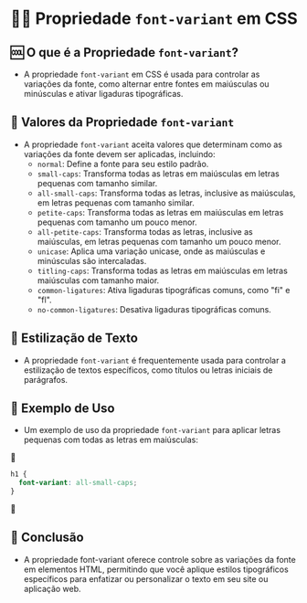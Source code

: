 # 🔣🆎 Propriedade `font-variant` em CSS

## 🆒 O que é a Propriedade `font-variant`?
- A propriedade `font-variant` em CSS é usada para controlar as variações da fonte, como alternar entre fontes em maiúsculas ou minúsculas e ativar ligaduras tipográficas.

## 🧩 Valores da Propriedade `font-variant`
- A propriedade `font-variant` aceita valores que determinam como as variações da fonte devem ser aplicadas, incluindo:
  - `normal`: Define a fonte para seu estilo padrão.
  - `small-caps`: Transforma todas as letras em maiúsculas em letras pequenas com tamanho similar.
  - `all-small-caps`: Transforma todas as letras, inclusive as maiúsculas, em letras pequenas com tamanho similar.
  - `petite-caps`: Transforma todas as letras em maiúsculas em letras pequenas com tamanho um pouco menor.
  - `all-petite-caps`: Transforma todas as letras, inclusive as maiúsculas, em letras pequenas com tamanho um pouco menor.
  - `unicase`: Aplica uma variação unicase, onde as maiúsculas e minúsculas são intercaladas.
  - `titling-caps`: Transforma todas as letras em maiúsculas em letras maiúsculas com tamanho maior.
  - `common-ligatures`: Ativa ligaduras tipográficas comuns, como "fi" e "fl".
  - `no-common-ligatures`: Desativa ligaduras tipográficas comuns.

## 🎩 Estilização de Texto
- A propriedade `font-variant` é frequentemente usada para controlar a estilização de textos específicos, como títulos ou letras iniciais de parágrafos.

## 🏁 Exemplo de Uso
- Um exemplo de uso da propriedade `font-variant` para aplicar letras pequenas com todas as letras em maiúsculas:

📌

  ```css
  h1 {
    font-variant: all-small-caps;
  }
   ```

📌

## 🏁 Conclusão
- A propriedade font-variant oferece controle sobre as variações da fonte em elementos HTML, permitindo que você aplique estilos tipográficos específicos para enfatizar ou personalizar o texto em seu site ou aplicação web.
